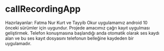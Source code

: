 # callRecordingApp 
Hazırlayanlar: Fatma Nur Kurt ve Tayyib Okur
uygulamamız android 10 önceki sürümler için uygundur. Projede amacımız çağrı kayıt uygulması geliştirmek. Telefon konuşmasına başlandığı
anda otomatik olarak ses kaydı alan ve bu ses kayıt dosyasını telefonun belleğine kaydeden bir uygulamadır. 
